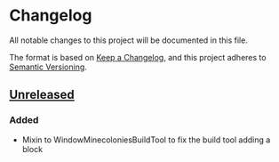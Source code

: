# Changelog
All notable changes to this project will be documented in this file.

The format is based on [Keep a Changelog](https://keepachangelog.com/en/1.0.0/),
and this project adheres to [Semantic Versioning](https://semver.org/spec/v2.0.0.html).

## [Unreleased]
### Added
- Mixin to WindowMinecoloniesBuildTool to fix the build tool adding a block

[Unreleased]: https://github.com/TagnumElite/Complex-Colonists/compare/master...HEAD
